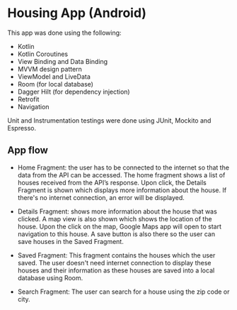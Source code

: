 # Housing App (Android)

This app was done using the following:

- Kotlin
- Kotlin Coroutines
- View Binding and Data Binding
- MVVM design pattern
- ViewModel and LiveData
- Room (for local database)
- Dagger Hilt (for dependency injection)
- Retrofit
- Navigation 

Unit and Instrumentation testings were done using JUnit, Mockito and Espresso.

## App flow

- Home Fragment: the user has to be connected to the internet so that the data from the API can be accessed. The home fragment shows a list of houses received from the API’s response. Upon click, the Details Fragment is shown which displays more information about the house. If there's no internet connection, an error will be displayed.

- Details Fragment: shows more information about the house that was clicked. A map view is also shown which shows the location of the house. Upon the click on the map, Google Maps app will open to start navigation to this house. A save button is also there so the user can save houses in the Saved Fragment.

- Saved Fragment: This fragment contains the houses which the user saved. The user doesn't need internet connection to display these houses and their information as these houses are saved into a local database using Room. 

- Search Fragment: The user can search for a house using the zip code or city.
